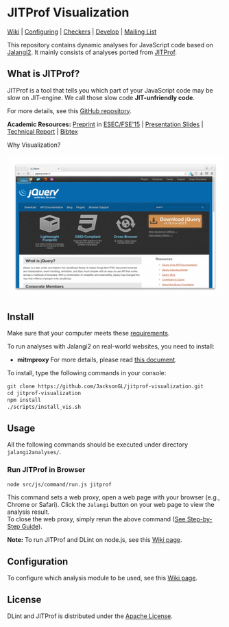 
# JITProf Visualization

[Wiki](https://github.com/ksen007/jalangi2analyses/wiki) | [Configuring](https://github.com/ksen007/jalangi2analyses/wiki/Configuration) | [Checkers](https://github.com/Berkeley-Correctness-Group/DLint/wiki/DLint-Checkers) | [Develop](https://github.com/ksen007/jalangi2analyses/wiki/Developer-Guide) | [Mailing List](https://groups.google.com/forum/#!forum/dlint)

This repository contains dynamic analyses for JavaScript code based on [Jalangi2](https://github.com/Samsung/jalangi2). It mainly consists of analyses ported from [JITProf](https://github.com/Berkeley-Correctness-Group/JITProf).

What is JITProf?
----------------
JITProf is a tool that tells you which part of your JavaScript code may be slow on JIT-engine. We call those slow code **JIT-unfriendly code**.  

For more details, see this [GitHub repository](https://github.com/Berkeley-Correctness-Group/JITProf).

**Academic Resources:** [Preprint](http://www.cs.berkeley.edu/~ksen/papers/jitprof.pdf) in [ESEC/FSE'15](http://esec-fse15.dei.polimi.it/) | [Presentation Slides](http://mp.binaervarianz.de/fse2015_slides.pdf) | [Technical Report](http://www.eecs.berkeley.edu/Pubs/TechRpts/2014/EECS-2014-144.pdf) | [Bibtex](http://mp.binaervarianz.de/fse2015.html)


Why Visualization?


![Visualization Demo](/imgs/demo3.gif?raw=true "Visualization Demo")


Install
--------------

Make sure that your computer meets these [requirements](https://github.com/ksen007/jalangi2analyses/wiki/Requirements-for-Running).  

To run analyses with Jalangi2 on real-world websites, you need to install:

 * **mitmproxy** For more details, please read [this document](https://github.com/ksen007/jalangi2analyses/wiki/Install-mitmproxy-and-Certificates).

To install, type the following commands in your console:
```
git clone https://github.com/JacksonGL/jitprof-visualization.git
cd jitprof-visualization
npm install
./scripts/install_vis.sh
```

Usage
--------------
All the following commands should be executed under directory ```jalangi2analyses/```.

### Run JITProf in Browser
```
node src/js/command/run.js jitprof
```
This command sets a web proxy, open a web page with your browser (e.g., Chrome or Safari).
Click the ```Jalangi``` button on your web page to view the analysis result.  
To close the web proxy, simply rerun the above command ([See Step-by-Step Guide](https://github.com/ksen007/jalangi2analyses/wiki/Run-Analyses-in-Browser)).

**Note:** To run JITProf and DLint on node.js, see this [Wiki page](https://github.com/ksen007/jalangi2analyses/wiki/Commands).

Configuration
----------------
To configure which analysis module to be used, see this [Wiki page](https://github.com/ksen007/jalangi2analyses/wiki/Configuration).

License
-------
DLint and JITProf is distributed under the [Apache License](http://www.apache.org/licenses/LICENSE-2.0.html).
